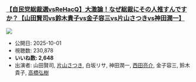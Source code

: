 ### [【自民党総裁選vsReHacQ】大激論！なぜ総裁にその人推すんですか？【山田賢司vs鈴木貴子vs金子容三vs片山さつきvs神田潤一】](https://www.youtube.com/watch?v=W4IRKZK_dU0)
[![](https://img.youtube.com/vi/W4IRKZK_dU0/sddefault.jpg)](https://www.youtube.com/watch?v=W4IRKZK_dU0)
-   公開日: 2025-10-01
-   視聴数: 230,878
-   **いいね数: 2,648**
-   出演者: 山田賢司, [片山さつき](/rehacq_fan/people/片山さつき "wikilink"), 白坂リサ, 神田潤一, [西田亮介](/rehacq_fan/people/西田亮介 "wikilink"), 金子容三, 鈴木貴子, [高橋弘樹](/rehacq_fan/people/高橋弘樹 "wikilink")
